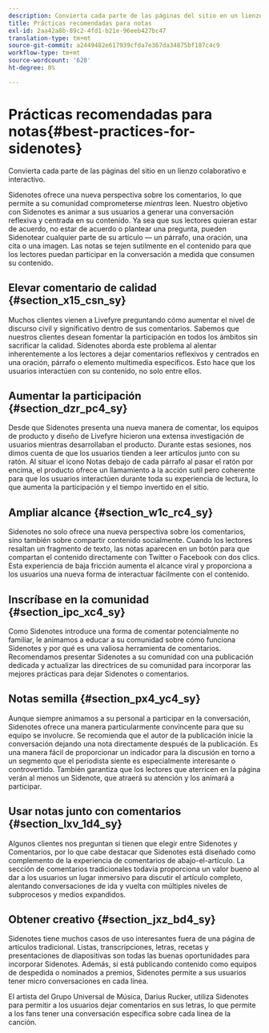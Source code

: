 ```yaml
---
description: Convierta cada parte de las páginas del sitio en un lienzo colaborativo e interactivo.
title: Prácticas recomendadas para notas
exl-id: 2aa42a8b-89c2-4fd1-b21e-96eeb427bc47
translation-type: tm+mt
source-git-commit: a2449482e617939cfda7e367da34875bf187c4c9
workflow-type: tm+mt
source-wordcount: '628'
ht-degree: 0%

---
```


# Prácticas recomendadas para notas{#best-practices-for-sidenotes}

Convierta cada parte de las páginas del sitio en un lienzo colaborativo e interactivo.

Sidenotes ofrece una nueva perspectiva sobre los comentarios, lo que permite a su comunidad comprometerse *mientras* leen. Nuestro objetivo con Sidenotes es animar a sus usuarios a generar una conversación reflexiva y centrada en su contenido. Ya sea que sus lectores quieran estar de acuerdo, no estar de acuerdo o plantear una pregunta, pueden Sidenotear cualquier parte de su artículo — un párrafo, una oración, una cita o una imagen. Las notas se tejen sutilmente en el contenido para que los lectores puedan participar en la conversación a medida que consumen su contenido.

## Elevar comentario de calidad {#section_x15_csn_sy}

Muchos clientes vienen a Livefyre preguntando cómo aumentar el nivel de discurso civil y significativo dentro de sus comentarios. Sabemos que nuestros clientes desean fomentar la participación en todos los ámbitos sin sacrificar la calidad. Sidenotes aborda este problema al alentar inherentemente a los lectores a dejar comentarios reflexivos y centrados en una oración, párrafo o elemento multimedia específicos. Esto hace que los usuarios interactúen con su contenido, no solo entre ellos.

## Aumentar la participación {#section_dzr_pc4_sy}

Desde que Sidenotes presenta una nueva manera de comentar, los equipos de producto y diseño de Livefyre hicieron una extensa investigación de usuarios mientras desarrollaban el producto. Durante estas sesiones, nos dimos cuenta de que los usuarios tienden a leer artículos junto con su ratón. Al situar el icono Notas debajo de cada párrafo al pasar el ratón por encima, el producto ofrece un llamamiento a la acción sutil pero coherente para que los usuarios interactúen durante toda su experiencia de lectura, lo que aumenta la participación y el tiempo invertido en el sitio.

## Ampliar alcance {#section_w1c_rc4_sy}

Sidenotes no solo ofrece una nueva perspectiva sobre los comentarios, sino también sobre compartir contenido socialmente. Cuando los lectores resaltan un fragmento de texto, las notas aparecen en un botón para que compartan el contenido directamente con Twitter o Facebook con dos clics. Esta experiencia de baja fricción aumenta el alcance viral y proporciona a los usuarios una nueva forma de interactuar fácilmente con el contenido.

## Inscríbase en la comunidad {#section_ipc_xc4_sy}

Como Sidenotes introduce una forma de comentar potencialmente no familiar, le animamos a educar a su comunidad sobre cómo funciona Sidenotes y por qué es una valiosa herramienta de comentarios. Recomendamos presentar Sidenotes a su comunidad con una publicación dedicada y actualizar las directrices de su comunidad para incorporar las mejores prácticas para dejar Sidenotes o comentarios.

## Notas semilla {#section_px4_yc4_sy}

Aunque siempre animamos a su personal a participar en la conversación, Sidenotes ofrece una manera particularmente convincente para que su equipo se involucre. Se recomienda que el autor de la publicación inicie la conversación dejando una nota directamente después de la publicación. Es una manera fácil de proporcionar un indicador para la discusión en torno a un segmento que el periodista siente es especialmente interesante o controvertido. También garantiza que los lectores que aterricen en la página verán al menos un Sidenote, que atraerá su atención y los animará a participar.

## Usar notas junto con comentarios {#section_lxv_1d4_sy}

Algunos clientes nos preguntan si tienen que elegir entre Sidenotes y Comentarios, por lo que cabe destacar que Sidenotes está diseñado como complemento de la experiencia de comentarios de abajo-el-artículo. La sección de comentarios tradicionales todavía proporciona un valor bueno al dar a los usuarios un lugar inmersivo para discutir el artículo completo, alentando conversaciones de ida y vuelta con múltiples niveles de subprocesos y medios expandidos.

## Obtener creativo {#section_jxz_bd4_sy}

Sidenotes tiene muchos casos de uso interesantes fuera de una página de artículos tradicional. Listas, transcripciones, letras, recetas y presentaciones de diapositivas son todas las buenas oportunidades para incorporar Sidenotes. Además, si está publicando contenido como equipos de despedida o nominados a premios, Sidenotes permite a sus usuarios tener micro conversaciones en cada línea.

El artista del Grupo Universal de Música, Darius Rucker, utiliza Sidenotes para permitir a los usuarios dejar comentarios en sus letras, lo que permite a los fans tener una conversación específica sobre cada línea de la canción.
